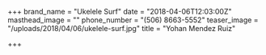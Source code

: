+++
brand_name = "Ukelele Surf"
date = "2018-04-06T12:03:00Z"
masthead_image = ""
phone_number = "(506) 8663-5552"
teaser_image = "/uploads/2018/04/06/ukelele-surf.jpg"
title = "Yohan Mendez Ruiz"

+++
